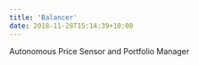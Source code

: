 ```yaml
---
title: 'Balancer'
date: 2018-11-28T15:14:39+10:00
---
```


Autonomous Price Sensor and Portfolio Manager
